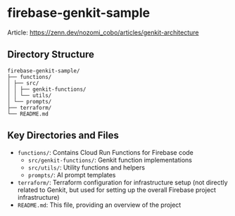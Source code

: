 # firebase-genkit-sample

Article: https://zenn.dev/nozomi_cobo/articles/genkit-architecture

## Directory Structure

```plain
firebase-genkit-sample/
├── functions/
│ ├── src/
│ │ ├── genkit-functions/
│ │ └── utils/
│ └── prompts/
├── terraform/
└── README.md
```

## Key Directories and Files

- `functions/`: Contains Cloud Run Functions for Firebase code
  - `src/genkit-functions/`: Genkit function implementations
  - `src/utils/`: Utility functions and helpers
  - `prompts/`: AI prompt templates
- `terraform/`: Terraform configuration for infrastructure setup (not directly related to Genkit, but used for setting up the overall Firebase project infrastructure)
- `README.md`: This file, providing an overview of the project